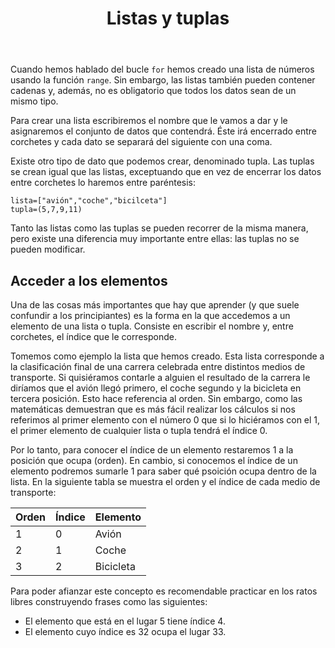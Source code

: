 ﻿---
title: Listas y tuplas
---

Cuando hemos hablado del bucle `for` hemos creado una lista de números usando la función `range`. Sin embargo, las listas también pueden contener cadenas y, además, no es obligatorio que todos los datos sean de un mismo tipo.

Para crear una lista escribiremos el nombre que le vamos a dar y le asignaremos el conjunto de datos que contendrá. Éste irá encerrado entre corchetes y cada dato se separará del siguiente con una coma.

Existe otro tipo de dato que podemos crear, denominado tupla. Las tuplas se crean igual que las listas, exceptuando que en vez de encerrar los datos entre corchetes lo haremos entre paréntesis:

```
lista=["avión","coche","bicilceta"]
tupla=(5,7,9,11)
```


Tanto las listas como las tuplas se pueden recorrer de la misma manera, pero existe una diferencia muy importante entre ellas: las tuplas no se pueden modificar.


## Acceder a los elementos

Una de las cosas más importantes que hay que aprender (y que suele confundir a los principiantes) es la forma en la que accedemos a un elemento de una lista o tupla. Consiste en escribir el nombre y, entre corchetes, el índice que le corresponde.

Tomemos como ejemplo la lista que hemos creado. Esta lista corresponde a la clasificación final de una carrera celebrada entre distintos medios de transporte. Si quisiéramos contarle a alguien el resultado de la carrera le diríamos que el avión llegó primero, el coche segundo y la bicicleta en tercera posición. Esto hace referencia al orden. Sin embargo, como las matemáticas demuestran que es más fácil realizar los cálculos si nos referimos al primer elemento con el número 0 que si lo hiciéramos con el 1, el primer elemento de cualquier lista o tupla tendrá el índice 0.

Por lo tanto, para conocer el índice de un elemento restaremos 1 a la posición que ocupa (orden). En cambio, si conocemos el índice de un elemento podremos sumarle 1 para saber qué psoición ocupa dentro de la lista. En la siguiente tabla se muestra el orden y el índice de cada medio de transporte:

| Orden | Índice | Elemento |
| --- | --- | --- |
| 1 | 0 | Avión |
| 2 | 1 | Coche |
| 3 | 2 | Bicicleta |


Para poder afianzar este concepto es recomendable practicar en los ratos libres construyendo frases como las siguientes:

- El elemento que está en el lugar 5 tiene índice 4.
- El elemento cuyo índice es 32 ocupa el lugar 33.